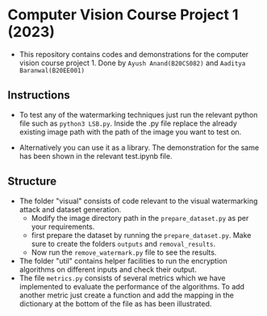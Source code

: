 # Computer Vision Course Project 1 (2023)

* This repository contains codes and demonstrations for the computer vision course project 1. Done by `Ayush Anand(B20CS082)` and `Aaditya Baranwal(B20EE001)`

## Instructions

- To test any of the watermarking techniques just run the relevant python file such as `python3 LSB.py`. Inside the <Algorithm>.py file replace the already existing image path with the path of the image you want to test on.

- Alternatively you can use it as a library. The demonstration for the same has been shown in the relevant test.ipynb file.

## Structure

- The folder "visual" consists of code relevant to the visual watermarking attack and dataset generation.
  - Modify the image directory path in the `prepare_dataset.py` as per your requirements.
  - first prepare the dataset by running the `prepare_dataset.py`. Make sure to create the folders `outputs` and `removal_results`.
  - Now run the `remove_watermark.py` file to see the results.
- The folder "util" contains helper facilities to run the encryption algorithms on different inputs and check their output.
- The file `metrics.py` consists of several metrics which we have implemented to evaluate the performance of the algorithms. To add another metric just create a function and add the mapping in the dictionary at the bottom of the file as has been illustrated.
